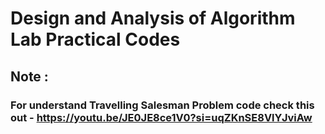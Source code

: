 # Design and Analysis of Algorithm Lab Practical Codes
## Note : 
### For understand Travelling Salesman Problem code check this out - https://youtu.be/JE0JE8ce1V0?si=uqZKnSE8VlYJviAw
